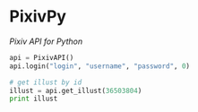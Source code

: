 PixivPy
======
*Pixiv API for Python*

~~~~~ python
api = PixivAPI()
api.login("login", "username", "password", 0)

# get illust by id
illust = api.get_illust(36503804)
print illust
~~~~~
